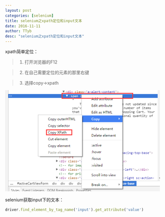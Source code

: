 ```yaml
---
layout: post
categories: [selenium]
title: selenium之xpath定位和input文本
date: 2016-11-11
author: TTyb
desc: "selenium之xpath定位和input文本"
---
```


xpath简单定位：

> 1. 打开浏览器的F12

> 2. 在自己需要定位的元素的那里右键

> 3. 选择copy->xpath

<p style="text-align:center"><img src="/static/postimage/selenium/xpath/996148-20161111111028030-1563605392.png" class="img-responsive center-block"/></p>

selenium获取input下的文本：

~~~ruby
driver.find_element_by_tag_name('input').get_attribute('value')
~~~
